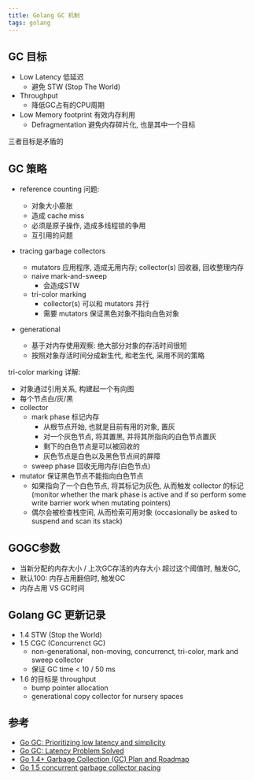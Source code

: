 ```yaml
---
title: Golang GC 机制
tags: golang
---
```


## GC 目标

- Low Latency 低延迟
    - 避免 STW (Stop The World)
- Throughput
    - 降低GC占有的CPU周期
- Low Memory footprint 有效内存利用 
    - Defragmentation 避免内存碎片化, 也是其中一个目标 

三者目标是矛盾的

## GC 策略

- reference counting
    问题:
    - 对象大小膨胀
    - 造成 cache miss
    - 必须是原子操作, 造成多线程锁的争用
    - 互引用的问题
- tracing garbage collectors
    - mutators 应用程序, 造成无用内存; collector(s) 回收器, 回收整理内存
    - naive mark-and-sweep
        - 会造成STW
    - tri-color marking
        - collector(s) 可以和 mutators 并行
        - 需要 mutators 保证黑色对象不指向白色对象
    
- generational
    - 基于对内存使用观察: 绝大部分对象的存活时间很短
    - 按照对象存活时间分成新生代, 和老生代, 采用不同的策略

tri-color marking 详解:

- 对象通过引用关系, 构建起一个有向图
- 每个节点白/灰/黑
- collector 
    - mark phase 标记内存
        - 从根节点开始, 也就是目前有用的对象, 置灰
        - 对一个灰色节点, 将其置黑, 并将其所指向的白色节点置灰
        - 剩下的白色节点是可以被回收的
        - 灰色节点是白色以及黑色节点间的屏障
    - sweep phase 回收无用内存(白色节点)
- mutator 保证黑色节点不能指向白色节点
    - 如果指向了一个白色节点, 将其标记为灰色, 从而触发 collector 的标记 (monitor whether the mark phase is active and if so perform some write barrier work when mutating pointers)
    - 偶尔会被检查栈空间, 从而检索可用对象 (occasionally be asked to suspend and scan its stack)

## GOGC参数

- 当新分配的内存大小 / 上次GC存活的内存大小 超过这个阈值时, 触发GC, 
- 默认100: 内存占用翻倍时, 触发GC
- 内存占用 VS GC时间

## Golang GC 更新记录

- 1.4 STW (Stop the World)
- 1.5 CGC (Concurrenct GC)
    - non-generational, non-moving, concurrenct, tri-color, mark and sweep collector
    - 保证 GC time < 10 / 50 ms
- 1.6 的目标是 throughput
    - bump pointer allocation
    - generational copy collector for nursery spaces

## 参考

- [Go GC: Prioritizing low latency and simplicity](https://blog.golang.org/go15gc)
- [Go GC: Latency Problem Solved](https://talks.golang.org/2015/go-gc.pdf)
- [Go 1.4+ Garbage Collection (GC) Plan and Roadmap](https://golang.org/s/go14gc)
- [Go 1.5 concurrent garbage collector pacing](https://golang.org/s/go15gcpacing)

